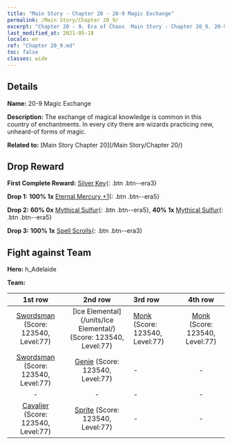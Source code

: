 ```yaml
---
title: "Main Story - Chapter 20 - 20-9 Magic Exchange"
permalink: /Main Story/Chapter 20_9/
excerpt: "Chapter 20 - 9. Era of Chaos  Main Story - Chapter 20_9. 20-9 Magic Exchange"
last_modified_at: 2021-05-18
locale: en
ref: "Chapter 20_9.md"
toc: false
classes: wide
---
```


## Details

 **Name:** 20-9 Magic Exchange

 **Description:** The exchange of magical knowledge is common in this country of enchantments. In every city there are wizards practicing new, unheard-of forms of magic.

 **Related to:** [Main Story Chapter 20](/Main Story/Chapter 20/)

## Drop Reward

 **First Complete Reward:** [Silver Key](/Items/con_693/){: .btn .btn--era3}

 **Drop 1:** **100% 1x** [Eternal Mercury +1](/Items/mat_70/){: .btn .btn--era5}

 **Drop 2:** **60% 0x** [Mythical Sulfur](/Items/mat_64/){: .btn .btn--era5}, **40% 1x** [Mythical Sulfur](/Items/mat_64/){: .btn .btn--era5}

 **Drop 3:** **100% 1x** [Spell Scrolls](/Items/con_694/){: .btn .btn--era3}


## Fight against Team
 **Hero:** h_Adelaide

 **Team:**


  | 1st row | 2nd row | 3rd row | 4th row |
  |:----:|:----:|:----|:----:|
  | [Swordsman](/units/Swordsman/) (Score: 123540, Level:77)  | [Ice Elemental](/units/Ice Elemental/) (Score: 123540, Level:77)  | [Monk](/units/Monk/) (Score: 123540, Level:77)  | [Monk](/units/Monk/) (Score: 123540, Level:77)  |
  | [Swordsman](/units/Swordsman/) (Score: 123540, Level:77)  | [Genie](/units/Genie/) (Score: 123540, Level:77)  | - | - |
  | - | - | - | - |
  | [Cavalier](/units/Cavalier/) (Score: 123540, Level:77)  | [Sprite](/units/Sprite/) (Score: 123540, Level:77)  | - | - |


